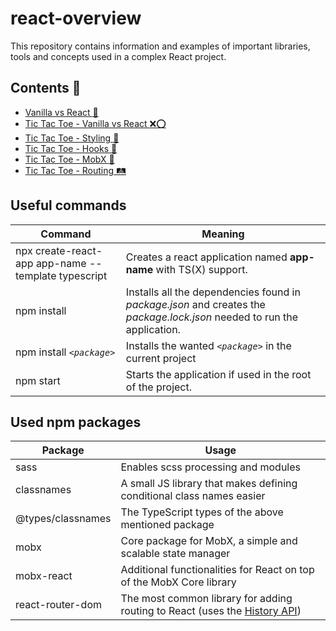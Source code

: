 # react-overview
This repository contains information and examples of important libraries, tools and concepts used in a complex React project.

## Contents :bookmark:
- [Vanilla vs React :baby:](https://github.com/Akitektuo/react-overview/tree/main/Vanilla%20vs%20React)
- [Tic Tac Toe - Vanilla vs React :x::o:](https://github.com/Akitektuo/react-overview/tree/main/Tic%20Tac%20Toe/Vanilla%20vs%20React)
- [Tic Tac Toe - Styling :barber:](https://github.com/Akitektuo/react-overview/tree/main/Tic%20Tac%20Toe/Styling)
- [Tic Tac Toe - Hooks :fishing_pole_and_fish:](https://github.com/Akitektuo/react-overview/tree/main/Tic%20Tac%20Toe/Hooks)
- [Tic Tac Toe - MobX :rocket:](https://github.com/Akitektuo/react-overview/tree/main/Tic%20Tac%20Toe/MobX)
- [Tic Tac Toe - Routing :railway_track:](https://github.com/Akitektuo/react-overview/tree/main/Tic%20Tac%20Toe/Routing)

## Useful commands
| Command | Meaning |
| ------- | ------- |
| npx create-react-app app-name --template typescript | Creates a react application named **app-name** with TS(X) support. |
| npm install | Installs all the dependencies found in _package.json_ and creates the _package.lock.json_ needed to run the application. |
| npm install _`<package>`_ | Installs the wanted _`<package>`_ in the current project |
| npm start | Starts the application if used in the root of the project. |

## Used npm packages
| Package | Usage |
| ------- | ----- |
| sass | Enables scss processing and modules |
| classnames | A small JS library that makes defining conditional class names easier |
| @types/classnames | The TypeScript types of the above mentioned package |
| mobx | Core package for MobX, a simple and scalable state manager |
| mobx-react | Additional functionalities for React on top of the MobX Core library |
| react-router-dom | The most common library for adding routing to React (uses the [History API](https://developer.mozilla.org/en-US/docs/Web/API/History_API)) |